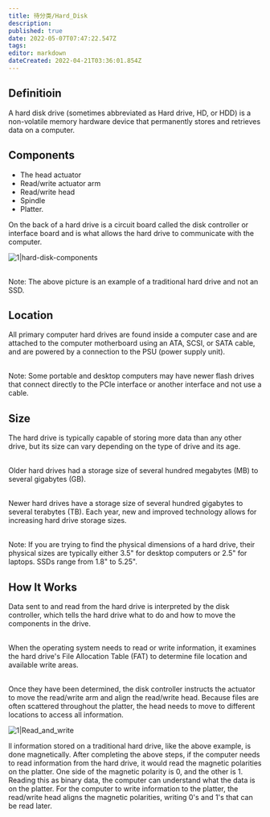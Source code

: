 ```yaml
---
title: 待分类/Hard_Disk
description: 
published: true
date: 2022-05-07T07:47:22.547Z
tags: 
editor: markdown
dateCreated: 2022-04-21T03:36:01.854Z
---
```


## Definitioin 
A hard disk drive (sometimes abbreviated as Hard drive, HD, or HDD) is a non-volatile memory hardware device that permanently stores and retrieves data on a computer.

## Components

- The head actuator
- Read/write actuator arm
- Read/write head
- Spindle
- Platter.

On the back of a hard drive is a circuit board called the disk controller or interface board and is what allows the hard drive to communicate with the computer.

![1|hard-disk-components](/images/8/88/Hard-disk-components.png)

<br> Note: The above picture is an example of a traditional hard drive and not an SSD.</br>

## Location

All primary computer hard drives are found inside a computer case and are attached to the computer motherboard using an ATA, SCSI, or SATA cable, and are powered by a connection to the PSU (power supply unit).

<br> Note: Some portable and desktop computers may have newer flash drives that connect directly to the PCIe interface or another interface and not use a cable.</br>

## Size

The hard drive is typically capable of storing more data than any other drive, but its size can vary depending on the type of drive and its age.

<br> Older hard drives had a storage size of several hundred megabytes (MB) to several gigabytes (GB). </br>

<br> Newer hard drives have a storage size of several hundred gigabytes to several terabytes (TB). Each year, new and improved technology allows for increasing hard drive storage sizes.</br>

<br> Note: If you are trying to find the physical dimensions of a hard drive, their physical sizes are typically either 3.5" for desktop computers or 2.5" for laptops. SSDs range from 1.8" to 5.25".</br>

## How It Works

Data sent to and read from the hard drive is interpreted by the disk controller, which tells the hard drive what to do and how to move the components in the drive. 

<br> When the operating system needs to read or write information, it examines the hard drive's File Allocation Table (FAT) to determine file location and available write areas.</br>

<br> Once they have been determined, the disk controller instructs the actuator to move the read/write arm and align the read/write head. Because files are often scattered throughout the platter, the head needs to move to different locations to access all information.</br>

![1|Read_and_write](/images/6/6b/Read_and_write.png)

ll information stored on a traditional hard drive, like the above example, is done magnetically. After completing the above steps, if the computer needs to read information from the hard drive, it would read the magnetic polarities on the platter. One side of the magnetic polarity is 0, and the other is 1. Reading this as binary data, the computer can understand what the data is on the platter. For the computer to write information to the platter, the read/write head aligns the magnetic polarities, writing 0's and 1's that can be read later.